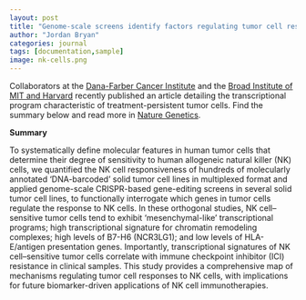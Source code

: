 ```yaml
---
layout: post
title: "Genome-scale screens identify factors regulating tumor cell responses to natural killer cells"
author: "Jordan Bryan"
categories: journal
tags: [documentation,sample]
image: nk-cells.png
---
```


Collaborators at the [Dana-Farber Cancer Institute](https://www.dana-farber.org) and the [Broad Institute of MIT and Harvard](https://www.broadinstitute.org) recently published an article detailing the transcriptional program characteristic of treatment-persistent tumor cells. Find the summary below and read more in [Nature Genetics](https://www.nature.com/articles/s41588-021-00889-w).

**Summary**

To systematically define molecular features in human tumor cells that determine their degree of sensitivity to human allogeneic natural killer (NK) cells, we quantified the NK cell responsiveness of hundreds of molecularly annotated ‘DNA-barcoded’ solid tumor cell lines in multiplexed format and applied genome-scale CRISPR-based gene-editing screens in several solid tumor cell lines, to functionally interrogate which genes in tumor cells regulate the response to NK cells. In these orthogonal studies, NK cell–sensitive tumor cells tend to exhibit ‘mesenchymal-like’ transcriptional programs; high transcriptional signature for chromatin remodeling complexes; high levels of B7-H6 (NCR3LG1); and low levels of HLA-E/antigen presentation genes. Importantly, transcriptional signatures of NK cell–sensitive tumor cells correlate with immune checkpoint inhibitor (ICI) resistance in clinical samples. This study provides a comprehensive map of mechanisms regulating tumor cell responses to NK cells, with implications for future biomarker-driven applications of NK cell immunotherapies.